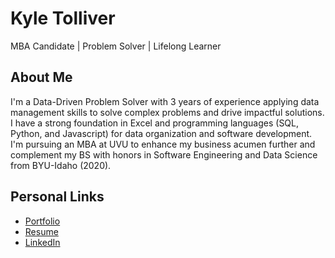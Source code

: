 # Kyle Tolliver

MBA Candidate | Problem Solver | Lifelong Learner

## About Me

I'm a Data-Driven Problem Solver with 3 years of experience applying data management skills to solve complex problems and drive impactful solutions. I have a strong foundation in Excel and programming languages (SQL, Python, and Javascript) for data organization and software development. I'm pursuing an MBA at UVU to enhance my business acumen further and complement my BS with honors in Software Engineering and Data Science from BYU-Idaho (2020).

## Personal Links

- [Portfolio](https://ktolliver.org)
- [Resume](https://resume.ktolliver.org/)
- [LinkedIn](https://www.linkedin.com/in/kctolli/)

<!-- 
# 👋 Hi, I'm kctolli

## About Me
I'm a passionate software developer with a love for solving complex problems and building innovative solutions. I have experience in various programming languages and frameworks, and I enjoy learning new technologies and improving my skills.

## Skills
- **Languages**: Python, JavaScript, TypeScript, Java, C++
- **Frameworks**: React, Node.js, Express, Spring Boot
- **Tools & Platforms**: Git, Docker, Kubernetes, AWS, Jenkins
- **Databases**: MySQL, PostgreSQL, MongoDB

## Projects
### Project 1: [Awesome Project](https://github.com/kctolli/awesome-project)
A brief description of the project, its purpose, and the technologies used.

### Project 2: [Another Cool Project](https://github.com/kctolli/another-cool-project)
A brief description of the project, its purpose, and the technologies used.

## GitHub Stats
![kctolli's GitHub stats](https://github-readme-stats.vercel.app/api?username=kctolli&show_icons=true&theme=radical)

![](https://mygithubstatsapi-kctolli.vercel.app/api?username=kctolli&show_icons=true&count_private=true&rank_icon=github)

![](https://mygithubstatsapi-kctolli.vercel.app/api/top-langs/?username=kctolli&layout=compact&count_private=true)

![GitHub Streak](https://streak-stats.demolab.com?user=kctolli&exclude_days=Sun%2CSat)
![GitHub Streak](https://streak-stats.demolab.com?user=kctolli&mode=weekly&exclude_days=Sun%2CSat&hide_total_contributions=true)


## Contact Me
- **Email**: [kctolli@example.com](mailto:kctolli@example.com)
- **LinkedIn**: [kctolli](https://www.linkedin.com/in/kctolli)
- **Twitter**: [@kctolli](https://twitter.com/kctolli)

Feel free to reach out if you'd like to collaborate on a project or just want to chat about technology!

-->
